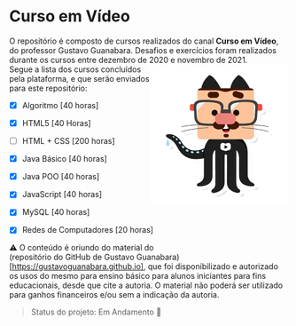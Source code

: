 # Curso em Vídeo

O repositório é composto de cursos realizados do canal **Curso em Vídeo**, do professor Gustavo Guanabara. Desafios e exercícios foram realizados durante os cursos entre dezembro de 2020 e novembro de 2021. <br><img src=".\HTML-CSS-2020\html-css\Desafios\desafio d002\img\github-g.png" width="250" align="right"/>Segue a lista dos cursos concluídos pela plataforma, e que serão enviados para este repositório:

- [x] Algoritmo [40 horas]

- [x] HTML5 [40 Horas]

- [ ] HTML + CSS [200 horas]

- [x] Java Básico [40 horas]

- [x] Java POO [40 horas]

- [x] JavaScript [40 horas]

- [x] MySQL [40 horas]

- [x] Redes de Computadores [20 horas]
  

:warning: O conteúdo é oriundo do material do (repositório do GitHub de Gustavo Guanabara)[https://gustavoguanabara.github.io], que foi disponibilizado e autorizado os usos do mesmo para ensino básico para alunos iniciantes para fins educacionais, desde que cite a autoria. O material não poderá ser utilizado para ganhos financeiros e/ou sem a indicação da autoria.

> Status do projeto: Em Andamento :pencil:

